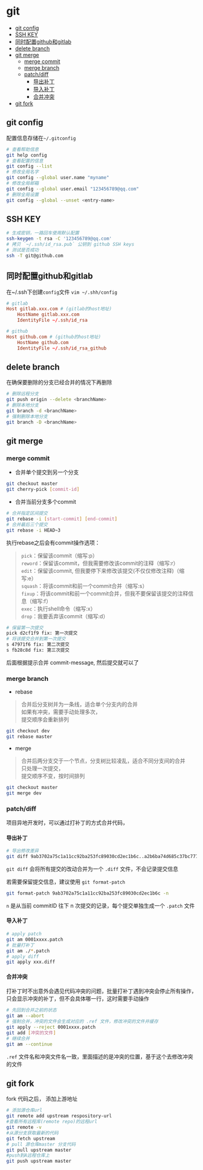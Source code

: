 # git

- [git config](#git-config)
- [SSH KEY](#ssh-key)
- [同时配置github和gitlab](#同时配置github和gitlab)
- [delete branch](#delete-branch)
- [git merge](#git-merge)
  - [merge commit](#merge-commit)
  - [merge branch](#merge-branch)
  - [patch/diff](#patchdiff)
    - [导出补丁](#导出补丁)
    - [导入补丁](#导入补丁)
    - [合并冲突](#合并冲突)
- [git fork](#git-fork)

## git config

配置信息存储在`~/.gitconfig`

```sh
# 查看帮助信息
git help config
# 查看配置的信息
git config --list  
# 修改全局名字
git config --global user.name "myname"
# 修改全局邮箱
git config --global user.email "123456789@qq.com"
# 删除全局设置
git config --global --unset <entry-name>  
```

## SSH KEY

```sh
# 生成密钥，一路回车使用默认配置
ssh-keygen -t rsa -C '123456789@qq.com'
# 拷贝 `~/.ssh/id_rsa.pub` 公钥到 github SSH keys
# 测试是否成功
ssh -T git@github.com
```

## 同时配置github和gitlab

在~/.ssh下创建`config`文件 `vim ~/.shh/config`

```conf
# gitlab
Host gitlab.xxx.com # (gitlab的host地址)
    HostName gitlab.xxx.com
    IdentityFile ~/.ssh/id_rsa

# github
Host github.com # (github的host地址)
    HostName github.com
    IdentityFile ~/.ssh/id_rsa_github
```

## delete branch

在确保要删除的分支已经合并的情况下再删除

```sh
# 删除远程分支
git push origin --delete <branchName>
# 删除本地分支
git branch -d <branchName>
# 强制删除本地分支
git branch -D <branchName>
```

## git merge

### merge commit

- 合并单个提交到另一个分支

```sh
git checkout master
git cherry-pick [commit-id]
```

- 合并当前分支多个commit

```sh
# 合并指定区间提交
git rebase -i [start-commit] [end-commit]
# 合并最后三个提交
git rebase -i HEAD~3
```

执行rebase之后会有commit操作选项：

> `pick`：保留该commit（缩写:p）  
> `reword`：保留该commit，但我需要修改该commit的注释（缩写:r）  
> `edit`：保留该commit, 但我要停下来修改该提交(不仅仅修改注释)（缩写:e）  
> `squash`：将该commit和前一个commit合并（缩写:s）  
> `fixup`：将该commit和前一个commit合并，但我不要保留该提交的注释信息（缩写:f）  
> `exec`：执行shell命令（缩写:x）  
> `drop`：我要丢弃该commit（缩写:d）  

```sh
# 保留第一次提交
pick d2cf1f9 fix: 第一次提交
# 将该提交合并到第一次提交
s 47971f6 fix: 第二次提交
s fb28c8d fix: 第三次提交
```

后面根据提示合并 commit-message, 然后提交就可以了

### merge branch

- rebase

> 合并后分支树并为一条线，适合单个分支内的合并  
> 如果有冲突，需要手动处理多次，  
> 提交顺序会重新排列  

```sh
git checkout dev
git rebase master
```

- merge

> 合并后两分支交于一个节点，分支树比较凌乱，适合不同分支间的合并  
> 只处理一次提交，  
> 提交顺序不变，按时间排列  

```sh
git checkout master
git merge dev
```

### patch/diff

项目异地开发时，可以通过打补丁的方式合并代码，

#### 导出补丁

```bash
# 导出修改差异
git diff 9ab3702a75c1a11cc92ba253fc89030cd2ec1b6c..a2b6ba74d685c37bc777e84343361e117585ed1f > mms.diff
```

`git diff` 会将所有提交的改动合并为一个 `.diff` 文件，不会记录提交信息

若需要保留提交信息，建议使用 `git format-patch`

```bash
git format-patch 9ab3702a75c1a11cc92ba253fc89030cd2ec1b6c -n
```

`n` 是从当前 commitID 往下 n 次提交的记录，每个提交单独生成一个 `.patch` 文件

#### 导入补丁

```bash
# apply patch
git am 0001xxxx.patch
# 批量打补丁
git am ./*.patch
# apply diff
git apply xxx.diff
```

#### 合并冲突

打补丁时不出意外会遇见代码冲突的问题，批量打补丁遇到冲突会停止所有操作，只会显示冲突的补丁，但不会具体哪一行，这时需要手动操作

```bash
# 先回到合并之前的状态
git am --abort
# 强制合并，冲突的文件会生成对应的 .ref 文件，修改冲突的文件并缓存
git apply --reject 0001xxxx.patch
git add [冲突的文件]
# 继续合并
git am --continue
```

`.ref` 文件名和冲突文件名一致，里面描述的是冲突的位置，基于这个去修改冲突的文件

## git fork

fork 代码之后， 添加上游地址

```sh
# 添加源仓库url
git remote add upstream respository-url
#查看所有远程库(remote repo)的远程url
git remote -v
#从源分支获取最新的代码
git fetch upstream
# pull 源仓库master 分支代码
git pull upstream master
#push到A远程仓库上
git push upstream master
```
